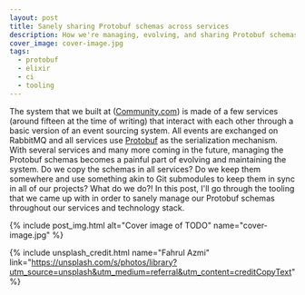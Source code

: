 ```yaml
---
layout: post
title: Sanely sharing Protobuf schemas across services
description: How we're managing, evolving, and sharing Protobuf schemas across several services and programming languages.
cover_image: cover-image.jpg
tags:
  - protobuf
  - elixir
  - ci
  - tooling
---
```


The system that we built at ([Community.com][community-website]) is made of a few services (around fifteen at the time of writing) that interact with each other through a basic version of an event sourcing system. All events are exchanged on RabbitMQ and all services use [Protobuf][protobuf] as the serialization mechanism. With several services and many more coming in the future, managing the Protobuf schemas becomes a painful part of evolving and maintaining the system. Do we copy the schemas in all services? Do we keep them somewhere and use something akin to Git submodules to keep them in sync in all of our projects? What do we do?! In this post, I'll go through the tooling that we came up with in order to sanely manage our Protobuf schemas throughout our services and technology stack.

{% include post_img.html alt="Cover image of TODO" name="cover-image.jpg" %}

{% include unsplash_credit.html name="Fahrul Azmi" link="https://unsplash.com/s/photos/library?utm_source=unsplash&utm_medium=referral&utm_content=creditCopyText" %}


[community-website]: https://www.community.com
[protobuf]: https://developers.google.com/protocol-buffers
